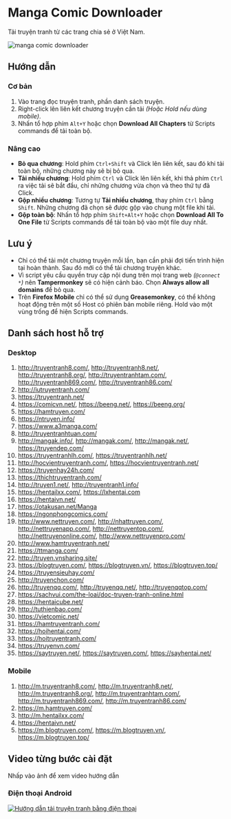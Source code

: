 # Manga Comic Downloader

Tải truyện tranh từ các trang chia sẻ ở Việt Nam.

![manga comic downloader](https://github.com/lelinhtinh/Userscript/raw/master/manga_comic_downloader/screenshot/mangacomic.png)

## Hướng dẫn

### Cơ bản

1. Vào trang đọc truyện tranh, phần danh sách truyện.
1. Right-click lên liên kết chương truyện cần tải *(Hoặc Hold nếu dùng mobile)*.
1. Nhấn tổ hợp phím `Alt+Y` hoặc chọn **Download All Chapters** từ Scripts commands để tải toàn bộ.

### Nâng cao

- **Bỏ qua chương**: Hold phím `Ctrl+Shift` và Click lên liên kết, sau đó khi tải toàn bộ, những chương này sẽ bị bỏ qua.
- **Tải nhiều chương**: Hold phím `Ctrl` và Click lên liên kết, khi thả phím `Ctrl` ra việc tải sẽ bắt đầu, chỉ những chương vừa chọn và theo thứ tự đã Click.
- **Gộp nhiều chương**: Tương tự **Tải nhiều chương**, thay phím `Ctrl` bằng `Shift`. Những chương đã chọn sẽ được gộp vào chung một file khi tải.
- **Gộp toàn bộ**: Nhấn tổ hợp phím `Shift+Alt+Y` hoặc chọn **Download All To One File** từ Scripts commands để tải toàn bộ vào một file duy nhất.

## Lưu ý

- Chỉ có thể tải một chương truyện mỗi lần, bạn cần phải đợi tiến trình hiện tại hoàn thành. Sau đó mới có thể tải chương truyện khác.
- Vì script yêu cầu quyền truy cập nội dung trên mọi trang web *(`@connect *`)* nên **Tampermonkey** sẽ có hiện cảnh báo. Chọn **Always allow all domains** để bỏ qua.
- Trên **Firefox Mobile** chỉ có thể sử dụng **Greasemonkey**, có thể không hoạt động trên một số Host có phiên bản mobile riêng. Hold vào một vùng trống để hiện Scripts commands.

## Danh sách host hỗ trợ

### Desktop

1. <http://truyentranh8.com/>, <http://truyentranh8.net/>, <http://truyentranh8.org/>, <http://truyentranhtam.com/>, <http://truyentranh869.com/>, <http://truyentranh86.com/>
1. <http://iutruyentranh.com/>
1. <https://truyentranh.net/>
1. <https://comicvn.net/>, <https://beeng.net/>, <https://beeng.org/>
1. <https://hamtruyen.com/>
1. <https://ntruyen.info/>
1. <https://www.a3manga.com/>
1. <http://truyentranhtuan.com/>
1. <http://mangak.info/>, <http://mangak.com/>, <http://mangak.net/>, <https://truyendep.com/>
1. <https://truyentranhlh.com/>, <https://truyentranhlh.net/>
1. <http://hocvientruyentranh.com/>, <https://hocvientruyentranh.net/>
1. <https://truyenhay24h.com/>
1. <https://thichtruyentranh.com/>
1. <http://truyen1.net/>, <http://truyentranh1.info/>
1. <https://hentailxx.com/>, <https://lxhentai.com>
1. <https://hentaivn.net/>
1. <https://otakusan.net/Manga>
1. <https://ngonphongcomics.com/>
1. <http://www.nettruyen.com/>, <http://nhattruyen.com/>, <http://nettruyenapp.com/>, <http://nettruyentop.com/>, <http://nettruyenonline.com/>, <http://www.nettruyenpro.com/>
1. <http://www.hamtruyentranh.net/>
1. <https://ttmanga.com/>
1. <http://truyen.vnsharing.site/>
1. <https://blogtruyen.com/>, <https://blogtruyen.vn/>, <https://blogtruyen.top/>
1. <https://truyensieuhay.com/>
1. <http://truyenchon.com/>
1. <http://truyenqq.com/>, <http://truyenqq.net/>, <http://truyenqqtop.com/>
1. <https://sachvui.com/the-loai/doc-truyen-tranh-online.html>
1. <https://hentaicube.net/>
1. <http://tuthienbao.com/>
1. <https://vietcomic.net/>
1. <https://hamtruyentranh.com/>
1. <https://hoihentai.com/>
1. <https://hoitruyentranh.com/>
1. <https://truyenvn.com/>
1. <https://saytruyen.net/>, <https://saytruyen.com/>, <https://sayhentai.net/>

### Mobile

1. <http://m.truyentranh8.com/>, <http://m.truyentranh8.net/>, <http://m.truyentranh8.org/>, <http://m.truyentranhtam.com/>, <http://m.truyentranh869.com/>, <http://m.truyentranh86.com/>
1. <https://m.hamtruyen.com/>
1. <http://m.hentailxx.com/>
1. <https://hentaivn.net/>
1. <https://m.blogtruyen.com/>, <https://m.blogtruyen.vn/>, <https://m.blogtruyen.top/>

## Video từng bước cài đặt

Nhấp vào ảnh để xem video hướng dẫn

### Điện thoại Android

[![Hướng dẫn tải truyện tranh bằng điện thoại](https://img.youtube.com/vi/3bdvW3FCpak/0.jpg)](https://www.youtube.com/watch?v=3bdvW3FCpak)
